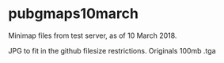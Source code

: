 # pubgmaps10march

Minimap files from test server, as of 10 March 2018.

JPG to fit in the github filesize restrictions. Originals 100mb .tga
